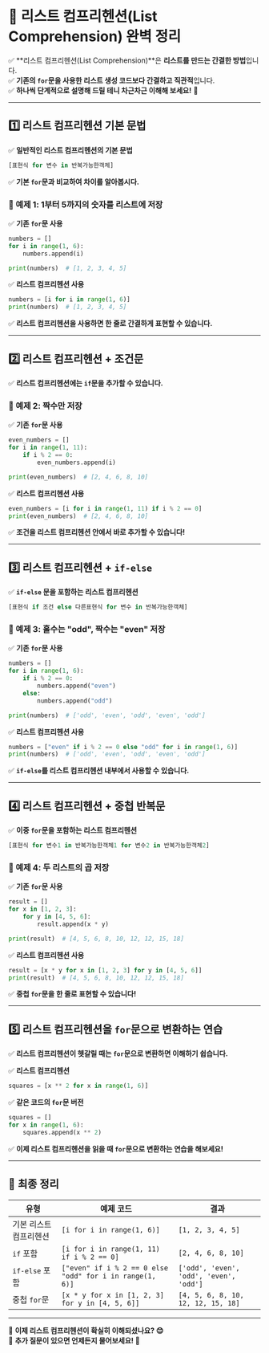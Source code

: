 # **📌 리스트 컴프리헨션(List Comprehension) 완벽 정리**
✅ **리스트 컴프리헨션(List Comprehension)**은 **리스트를 만드는 간결한 방법**입니다.  
✅ **기존의 `for`문을 사용한 리스트 생성 코드보다 간결하고 직관적**입니다.  
✅ **하나씩 단계적으로 설명해 드릴 테니 차근차근 이해해 보세요!** 🚀  

---

## **1️⃣ 리스트 컴프리헨션 기본 문법**
✅ **일반적인 리스트 컴프리헨션의 기본 문법**
```python
[표현식 for 변수 in 반복가능한객체]
```
✅ **기본 `for`문과 비교하여 차이를 알아봅시다.**

### **📌 예제 1: 1부터 5까지의 숫자를 리스트에 저장**
✅ **기존 `for`문 사용**
```python
numbers = []
for i in range(1, 6):
    numbers.append(i)

print(numbers)  # [1, 2, 3, 4, 5]
```
✅ **리스트 컴프리헨션 사용**
```python
numbers = [i for i in range(1, 6)]
print(numbers)  # [1, 2, 3, 4, 5]
```
✅ **리스트 컴프리헨션을 사용하면 한 줄로 간결하게 표현할 수 있습니다.**  

---

## **2️⃣ 리스트 컴프리헨션 + 조건문**
✅ **리스트 컴프리헨션에는 `if`문을 추가할 수 있습니다.**  

### **📌 예제 2: 짝수만 저장**
✅ **기존 `for`문 사용**
```python
even_numbers = []
for i in range(1, 11):
    if i % 2 == 0:
        even_numbers.append(i)

print(even_numbers)  # [2, 4, 6, 8, 10]
```
✅ **리스트 컴프리헨션 사용**
```python
even_numbers = [i for i in range(1, 11) if i % 2 == 0]
print(even_numbers)  # [2, 4, 6, 8, 10]
```
✅ **조건을 리스트 컴프리헨션 안에서 바로 추가할 수 있습니다!**  

---

## **3️⃣ 리스트 컴프리헨션 + `if-else`**
✅ **`if-else` 문을 포함하는 리스트 컴프리헨션**
```python
[표현식 if 조건 else 다른표현식 for 변수 in 반복가능한객체]
```

### **📌 예제 3: 홀수는 "odd", 짝수는 "even" 저장**
✅ **기존 `for`문 사용**
```python
numbers = []
for i in range(1, 6):
    if i % 2 == 0:
        numbers.append("even")
    else:
        numbers.append("odd")

print(numbers)  # ['odd', 'even', 'odd', 'even', 'odd']
```
✅ **리스트 컴프리헨션 사용**
```python
numbers = ["even" if i % 2 == 0 else "odd" for i in range(1, 6)]
print(numbers)  # ['odd', 'even', 'odd', 'even', 'odd']
```
✅ **`if-else`를 리스트 컴프리헨션 내부에서 사용할 수 있습니다.**  

---

## **4️⃣ 리스트 컴프리헨션 + 중첩 반복문**
✅ **이중 `for`문을 포함하는 리스트 컴프리헨션**
```python
[표현식 for 변수1 in 반복가능한객체1 for 변수2 in 반복가능한객체2]
```

### **📌 예제 4: 두 리스트의 곱 저장**
✅ **기존 `for`문 사용**
```python
result = []
for x in [1, 2, 3]:
    for y in [4, 5, 6]:
        result.append(x * y)

print(result)  # [4, 5, 6, 8, 10, 12, 12, 15, 18]
```
✅ **리스트 컴프리헨션 사용**
```python
result = [x * y for x in [1, 2, 3] for y in [4, 5, 6]]
print(result)  # [4, 5, 6, 8, 10, 12, 12, 15, 18]
```
✅ **중첩 `for`문을 한 줄로 표현할 수 있습니다!**  

---

## **5️⃣ 리스트 컴프리헨션을 `for`문으로 변환하는 연습**
✅ **리스트 컴프리헨션이 헷갈릴 때는 `for`문으로 변환하면 이해하기 쉽습니다.**  

✅ **리스트 컴프리헨션**
```python
squares = [x ** 2 for x in range(1, 6)]
```
✅ **같은 코드의 `for`문 버전**
```python
squares = []
for x in range(1, 6):
    squares.append(x ** 2)
```
✅ **이제 리스트 컴프리헨션을 읽을 때 `for`문으로 변환하는 연습을 해보세요!**  

---

## **📌 최종 정리**
| 유형 | 예제 코드 | 결과 |
|------|---------|------|
| 기본 리스트 컴프리헨션 | `[i for i in range(1, 6)]` | `[1, 2, 3, 4, 5]` |
| `if` 포함 | `[i for i in range(1, 11) if i % 2 == 0]` | `[2, 4, 6, 8, 10]` |
| `if-else` 포함 | `["even" if i % 2 == 0 else "odd" for i in range(1, 6)]` | `['odd', 'even', 'odd', 'even', 'odd']` |
| 중첩 `for`문 | `[x * y for x in [1, 2, 3] for y in [4, 5, 6]]` | `[4, 5, 6, 8, 10, 12, 12, 15, 18]` |

---

📌 **이제 리스트 컴프리헨션이 확실히 이해되셨나요? 😊**  
📌 **추가 질문이 있으면 언제든지 물어보세요! 🚀**
